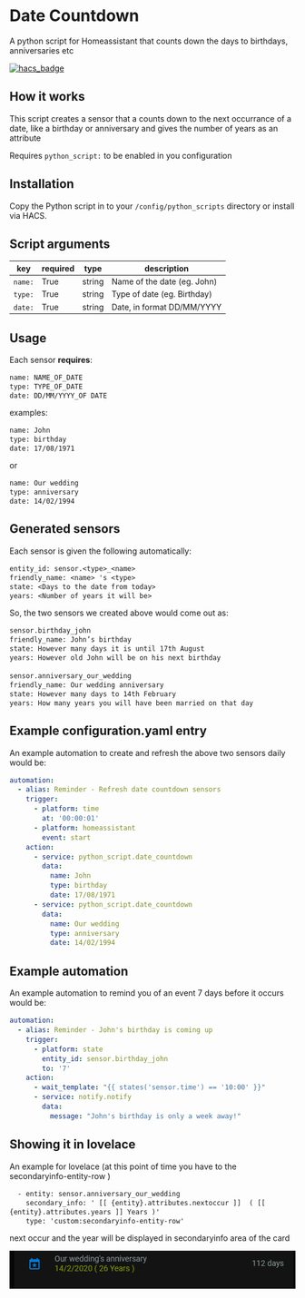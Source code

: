 # Date Countdown
A python script for Homeassistant that counts down the days to birthdays, anniversaries etc

[![hacs_badge](https://img.shields.io/badge/HACS-Default-orange.svg?style=for-the-badge)](https://github.com/custom-components/hacs)

## How it works
This script creates a sensor that a counts down to the next occurrance of a date, like a birthday or anniversary and gives the number of years as an attribute

Requires `python_script:` to be enabled in you configuration

## Installation
Copy the Python script in to your `/config/python_scripts` directory or install via HACS.

## Script arguments
key | required | type | description
-- | -- | -- | --
`name:` | True | string | Name of the date (eg. John)
`type:` | True | string | Type of date (eg. Birthday)
`date:` | True | string | Date, in format DD/MM/YYYY

## Usage
Each sensor **requires**:

```
name: NAME_OF_DATE
type: TYPE_OF_DATE
date: DD/MM/YYYY_OF DATE
```

examples:

```
name: John
type: birthday
date: 17/08/1971
```

or

```
name: Our wedding
type: anniversary
date: 14/02/1994
```

## Generated sensors
Each sensor is given the following automatically:

```
entity_id: sensor.<type>_<name>
friendly_name: <name> 's <type>
state: <Days to the date from today>
years: <Number of years it will be>
```

So, the two sensors we created above would come out as:

```
sensor.birthday_john
friendly_name: John’s birthday
state: However many days it is until 17th August
years: However old John will be on his next birthday

sensor.anniversary_our_wedding
friendly_name: Our wedding anniversary
state: However many days to 14th February
years: How many years you will have been married on that day
```

## Example configuration.yaml entry
An example automation to create and refresh the above two sensors daily would be:

```yaml
automation:
  - alias: Reminder - Refresh date countdown sensors
    trigger:
      - platform: time
        at: '00:00:01'
      - platform: homeassistant
        event: start
    action:
      - service: python_script.date_countdown
        data:
          name: John
          type: birthday
          date: 17/08/1971
      - service: python_script.date_countdown
        data:
          name: Our wedding
          type: anniversary
          date: 14/02/1994
```

## Example automation
An example automation to remind you of an event 7 days before it occurs would be:

```yaml
automation:
  - alias: Reminder - John's birthday is coming up
    trigger:
      - platform: state
        entity_id: sensor.birthday_john
        to: '7'
    action:
      - wait_template: "{{ states('sensor.time') == '10:00' }}"
      - service: notify.notify
        data:
          message: "John's birthday is only a week away!"
```
## Showing it in lovelace
An example for lovelace
(at this point of time you have to the secondaryinfo-entity-row )

```
  - entity: sensor.anniversary_our_wedding
    secondary_info: ' [[ {entity}.attributes.nextoccur ]]  ( [[ {entity}.attributes.years ]] Years )'
    type: 'custom:secondaryinfo-entity-row'
```
next occur and the year will be displayed in secondaryinfo area of the card

![What i look like](https://github.com/MYLE-01/ps-date-countdown/blob/master/screen.PNG)
